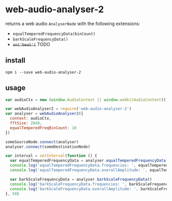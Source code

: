 # web-audio-analyser-2

returns a web audio `AnalyserNode` with the following extensions:

- `equalTemperedFrequencyData(binCount)`
- `barkScaleFrequencyData()`
- ~~`on('beat')`~~ TODO

## install

`npm i --save web-audio-analyser-2`

## usage

```js
var audioCtx = new (window.AudioContext || window.webkitAudioContext)()

var webAudioAnalyser2 = require('web-audio-analyser-2')
var analyser = webAudioAnalyser2({
  context: audioCtx,
  fftSize: 2048,
  equalTemperedFreqBinCount: 10
})

someSourceNode.connect(analyser)
analyser.connect(someDestinationNode)

var interval = setInterval(function () {
  var equalTemperedFrequencyData = analyser.equalTemperedFrequencyData(8)
  console.log('equalTemperedFrequencyData.frequencies: ', equalTemperedFrequencyData.frequencies)
  console.log('equalTemperedFrequencyData.overallAmplitude: ', equalTemperedFrequencyData.overallAmplitude)

  var barkScaleFrequencyData = analyser.barkScaleFrequencyData()
  console.log('barkScaleFrequencyData.frequencies: ', barkScaleFrequencyData.frequencies)
  console.log('barkScaleFrequencyData.overallAmplitude: ', barkScaleFrequencyData.overallAmplitude)
}, 50)
```
